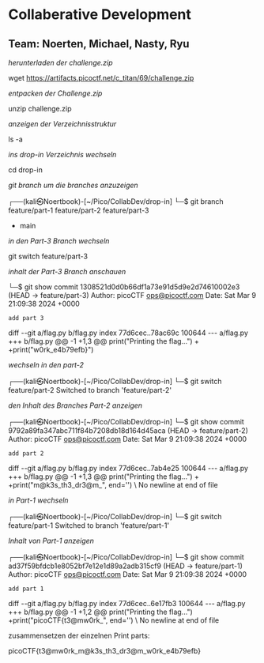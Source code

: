 # Collaberative Development
## Team: Noerten, Michael, Nasty, Ryu


*herunterladen der challenge.zip*

wget https://artifacts.picoctf.net/c_titan/69/challenge.zip

*entpacken der Challenge.zip*

unzip challenge.zip

*anzeigen der Verzeichnisstruktur*

ls -a

*ins drop-in Verzeichnis wechseln*

cd drop-in

*git branch um die branches anzuzeigen*

┌──(kali㉿Noertbook)-[~/Pico/CollabDev/drop-in]
└─$ git branch
  feature/part-1
  feature/part-2
  feature/part-3
* main

*in den Part-3 Branch wechseln*

git switch feature/part-3

*inhalt der Part-3 Branch anschauen*

└─$ git show
commit 1308521d0d0b66df1a73e91d5d9e2d74610002e3 (HEAD -> feature/part-3)
Author: picoCTF <ops@picoctf.com>
Date:   Sat Mar 9 21:09:38 2024 +0000

    add part 3

diff --git a/flag.py b/flag.py
index 77d6cec..78ac69c 100644
--- a/flag.py
+++ b/flag.py
@@ -1 +1,3 @@
 print("Printing the flag...")
+
+print("w0rk_e4b79efb}")

*wechseln in den part-2*

┌──(kali㉿Noertbook)-[~/Pico/CollabDev/drop-in]
└─$ git switch feature/part-2
Switched to branch 'feature/part-2'

*den Inhalt des Branches Part-2 anzeigen*

┌──(kali㉿Noertbook)-[~/Pico/CollabDev/drop-in]
└─$ git show
commit 9792a89fa347abc711f84b7208db18d164d45aca (HEAD -> feature/part-2)
Author: picoCTF <ops@picoctf.com>
Date:   Sat Mar 9 21:09:38 2024 +0000

    add part 2

diff --git a/flag.py b/flag.py
index 77d6cec..7ab4e25 100644
--- a/flag.py
+++ b/flag.py
@@ -1 +1,3 @@
 print("Printing the flag...")
+
+print("m@k3s_th3_dr3@m_", end='')
\ No newline at end of file


*in Part-1 wechseln*

┌──(kali㉿Noertbook)-[~/Pico/CollabDev/drop-in]
└─$ git switch feature/part-1
Switched to branch 'feature/part-1'


*Inhalt von Part-1 anzeigen*

┌──(kali㉿Noertbook)-[~/Pico/CollabDev/drop-in]
└─$ git show
commit ad37f59bfdcb1e8052bf7e12e1d89a2adb315cf9 (HEAD -> feature/part-1)
Author: picoCTF <ops@picoctf.com>
Date:   Sat Mar 9 21:09:38 2024 +0000

    add part 1

diff --git a/flag.py b/flag.py
index 77d6cec..6e17fb3 100644
--- a/flag.py
+++ b/flag.py
@@ -1 +1,2 @@
 print("Printing the flag...")
+print("picoCTF{t3@mw0rk_", end='')
\ No newline at end of file



zusammensetzen der einzelnen Print parts:

picoCTF{t3@mw0rk_m@k3s_th3_dr3@m_w0rk_e4b79efb}
